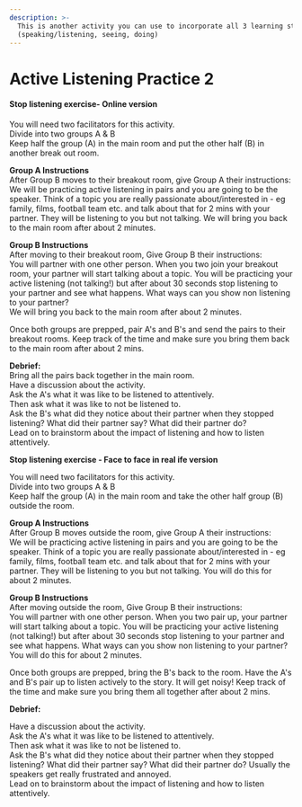 ```yaml
---
description: >-
  This is another activity you can use to incorporate all 3 learning styles
  (speaking/listening, seeing, doing)
---
```


# Active Listening Practice 2

#### **Stop listening exercise- Online version** 

You will need two facilitators for this activity.   
Divide into two groups A & B  
Keep half the group \(A\) in the main room and put the other half \(B\) in another break out room.    
  
**Group A Instructions**   
After Group B moves to their breakout room, give Group A their instructions:  
We will be practicing active listening in pairs and you are going to be the speaker. Think of a topic you are really passionate about/interested in - eg family, films, football team etc. and talk about that for 2 mins with your partner. They will be listening to you but not talking. We will bring you back to the main room after about 2 minutes. 

  
**Group B Instructions**  
After moving to their breakout room, Give Group B their instructions:   
You will partner with one other person. When you two join your breakout room, your partner will start talking about a topic. You will be practicing your active listening \(not talking!\) but after about 30 seconds stop listening to your partner and see what happens. What ways can you show non listening to your partner?   
We will bring you back to the main room after about 2 minutes.   
  
Once both groups are prepped, pair A's and B's and send the pairs to their breakout rooms. Keep track of the time and make sure you bring them back to the main room after about 2 mins. 

**Debrief:**   
Bring all the pairs back together in the main room.   
Have a discussion about the activity.   
Ask the A's what it was like to be listened to attentively.   
Then ask what it was like to not be listened to.   
Ask the B's what did they notice about their partner when they stopped listening? What did their partner say? What did their partner do?   
Lead on to brainstorm about the impact of listening and how to listen attentively.    
  
**Stop listening exercise - Face to face in real ife version**

You will need two facilitators for this activity.   
Divide into two groups A & B  
Keep half the group \(A\) in the main room and take the other half group \(B\) outside the room.   
  
**Group A Instructions**   
After Group B moves outside the room, give Group A their instructions:  
We will be practicing active listening in pairs and you are going to be the speaker. Think of a topic you are really passionate about/interested in - eg family, films, football team etc. and talk about that for 2 mins with your partner. They will be listening to you but not talking. You will do this for about 2 minutes. 

  
**Group B Instructions**  
After moving outside the room, Give Group B their instructions:   
You will partner with one other person. When you two pair up, your partner will start talking about a topic. You will be practicing your active listening \(not talking!\) but after about 30 seconds stop listening to your partner and see what happens. What ways can you show non listening to your partner?   
You will do this for about 2 minutes.   
  
Once both groups are prepped, bring the B's back to the room. Have the A's and B's pair up to listen actively to the story.  It will get noisy! Keep track of the time and make sure you bring them all together after about 2 mins. 

**Debrief:**   
  
Have a discussion about the activity.   
Ask the A's what it was like to be listened to attentively.   
Then ask what it was like to not be listened to.   
Ask the B's what did they notice about their partner when they stopped listening? What did their partner say? What did their partner do? Usually the speakers get really frustrated and annoyed.   
Lead on to brainstorm about the impact of listening and how to listen attentively.    


